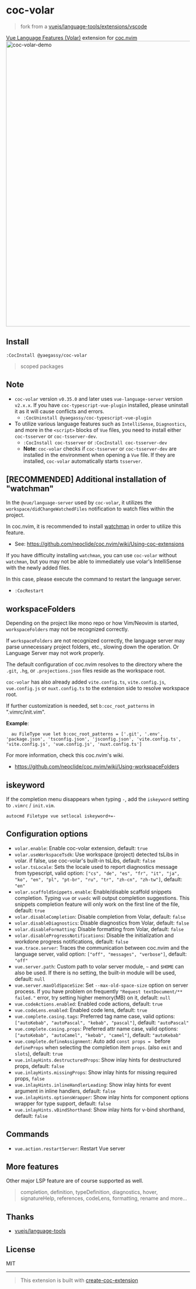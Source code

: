 # coc-volar

> fork from a [vuejs/language-tools/extensions/vscode](https://github.com/vuejs/language-tools/tree/master/extensions/vscode)


[Vue Language Features (Volar)](https://marketplace.visualstudio.com/items?itemName=vue.volar) extension for [coc.nvim](https://github.com/neoclide/coc.nvim)
<img width="780" alt="coc-volar-demo" src="https://user-images.githubusercontent.com/188642/130296846-72ff5989-5853-46fb-a053-a979f7041b99.gif">

## Install

```vim
:CocInstall @yaegassy/coc-volar
```

> scoped packages

## Note

- `coc-volar` version `v0.35.0` and later uses `vue-language-server` version `v2.x.x`. If you have `coc-typescript-vue-plugin` installed, please uninstall it as it will cause conflicts and errors.
  - `:CocUninstall @yaegassy/coc-typescript-vue-plugin`
- To utilize various language features such as `IntelliSense`, `Diagnostics`, and more in the `<script>` blocks of `Vue` files, you need to install either `coc-tsserver` or `coc-tsserver-dev`.
  - `:CocInstall coc-tsserver` or `:CocInstall coc-tsserver-dev`
  - **Note**: `coc-volar` checks if `coc-tsserver` or `coc-tsserver-dev` are installed in the environment when opening a `Vue` file. If they are installed, `coc-volar` automatically starts `tsserver`.

## [RECOMMENDED] Additional installation of "watchman"

In the `@vue/language-server` used by `coc-volar`, it utilizes the `workspace/didChangeWatchedFiles` notification to watch files within the project.

In coc.nvim, it is recommended to install [watchman](https://facebook.github.io/watchman/) in order to utilize this feature.

- See: <https://github.com/neoclide/coc.nvim/wiki/Using-coc-extensions>

If you have difficulty installing `watchman`, you can use `coc-volar` without `watchman`, but you may not be able to immediately use volar's IntelliSense with the newly added files.

In this case, please execute the command to restart the language server.

- `:CocRestart`

## workspaceFolders

Depending on the project like mono repo or how Vim/Neovim is started, `workspaceFolders` may not be recognized correctly.

If `workspaceFolders` are not recognized correctly, the language server may parse unnecessary project folders, etc., slowing down the operation. Or Language Server may not work properly.

The default configuration of coc.nvim resolves to the directory where the `.git`, `.hg`, or `.projections.json` files reside as the workspace root.

`coc-volar` has also already added `vite.config.ts`, `vite.config.js`, `vue.config.js` or `nuxt.config.ts` to the extension side to resolve workspace root.

If further customization is needed, set `b:coc_root_patterns` in ".vimrc/init.vim".

**Example**:

```vim
  au FileType vue let b:coc_root_patterns = ['.git', '.env', 'package.json', 'tsconfig.json', 'jsconfig.json', 'vite.config.ts', 'vite.config.js', 'vue.config.js', 'nuxt.config.ts']
```

For more information, check this coc.nvim's wiki.

- <https://github.com/neoclide/coc.nvim/wiki/Using-workspaceFolders>

## iskeyword

If the completion menu disappears when typing `-`, add the `iskeyword` setting to `.vimrc` / `init.vim`.

```vim
autocmd Filetype vue setlocal iskeyword+=-
```

## Configuration options

- `volar.enable`: Enable coc-volar extension, default: `true`
- `volar.useWorkspaceTsdk`: Use workspace (project) detected tsLibs in volar. if false, use coc-volar's built-in tsLibs, default: `false`
- `volar.tsLocale`: Sets the locale used to report diagnostics message from typescript, valid option: `["cs", "de", "es", "fr", "it", "ja", "ko", "en", "pl", "pt-br", "ru", "tr", "zh-cn", "zh-tw"]`, default: `"en"`
- `volar.scaffoldSnippets.enable`: Enable/disable scaffold snippets completion. Typing `vue` or `vuedc` will output completion suggestions. This snippets completion feature will only work on the first line of the file, default: `true`
- `volar.disableCompletion`: Disable completion from Volar, default: `false`
- `volar.disableDiagnostics`: Disable diagnostics from Volar, default: `false`
- `volar.disableFormatting`: Disable formatting from Volar, default: `false`
- `volar.disableProgressNotifications`: Disable the initialization and workdone progress notifications, default: `false`
- `vue.trace.server`: Traces the communication between coc.nvim and the language server, valid option: `["off", "messages", "verbose"]`, default: `"off"`
- `vue.server.path`: Custom path to volar server module, `~` and `$HOME` can also be used. If there is no setting, the built-in module will be used, default: `null`
- `vue.server.maxOldSpaceSize`: Set `--max-old-space-size` option on server process. If you have problem on frequently `"Request textDocument/** failed."` error, try setting higher memory(MB) on it, default: `null`
- `vue.codeActions.enabled`: Enabled code actions, default: `true`
- `vue.codeLens.enabled`: Enabled code lens, default: `true`
- `vue.complete.casing.tags`: Preferred tag name case, valid options: `["autoKebab", "autoPascal", "kebab", "pascal"]`, default: `"autoPascal"`
- `vue.complete.casing.props`: Preferred attr name case, valid options: `["autoKebab", "autoCamel", "kebab", "camel"]`, default: `"autoKebab"`
- `vue.complete.defineAssignment`: Auto add `const props = ` before `defineProps` when selecting the completion item `props`. (also `emit` and `slots`), default: `true`
- `vue.inlayHints.destructuredProps`: Show inlay hints for destructured props, default: `false`
- `vue.inlayHints.missingProps`: Show inlay hints for missing required props, `false`
- `vue.inlayHints.inlineHandlerLeading`: Show inlay hints for event argument in inline handlers, default: `false`
- `vue.inlayHints.optionsWrapper`: Show inlay hints for component options wrapper for type support, default: `false`
- `vue.inlayHints.vBindShorthand`: Show inlay hints for v-bind shorthand, default: `false`

## Commands

- `vue.action.restartServer`: Restart Vue server

## More features

Other major LSP feature are of course supported as well.

> completion, definition, typeDefinition, diagnostics, hover, signatureHelp, references, codeLens, formatting, rename and more...

## Thanks

- [vuejs/language-tools](https://github.com/vuejs/language-tools)

## License

MIT

---

> This extension is built with [create-coc-extension](https://github.com/fannheyward/create-coc-extension)

